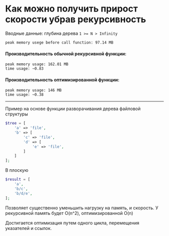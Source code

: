 # Как можно получить прирост скорости убрав рекурсивность

Вводные данные: глубина дерева `1 >= N > Infinity`
```
peak memory usege before call function: 97.14 MB
```

#### Производительность обычной рекурсивной функции:
```
peak memory usage: 162.01 MB
time usage: ~0.83
```

#### Производительность оптимизированной функции:
```
peak memory usage: 146 MB
time usage: ~0.38
```

---

Пример на основе функции разворачивания дерева файловой структуры
```php
$tree = [
    'a' => 'file',
    'b' => [
        'c' => 'file',
        'd' => [
            'e' => 'file',
        ]
    ]
];
```

В плоскую
```php
$result = [
    'a',
    'b/c',
    'b/d/e',
];
```

Позволяет существенно уменьшить нагрузку на память, и скорость.
У рекурсивной память будет O(n^2), оптимизированной O(n)

Достигается оптимизация путем одного цикла, перемещения указателей и ссылок.
